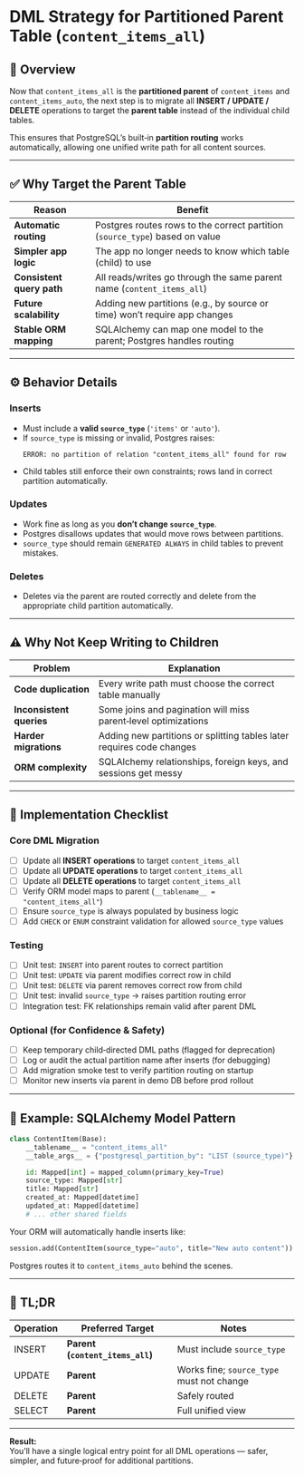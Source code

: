 # DML Strategy for Partitioned Parent Table (`content_items_all`)

## 🧩 Overview

Now that `content_items_all` is the **partitioned parent** of `content_items` and `content_items_auto`, the next step is
to migrate all **INSERT / UPDATE / DELETE** operations to target the **parent table** instead of the individual child tables.

This ensures that PostgreSQL’s built‑in **partition routing** works automatically, allowing one unified write path for
all content sources.

---

## ✅ Why Target the Parent Table

| Reason | Benefit |
|--------|----------|
| **Automatic routing** | Postgres routes rows to the correct partition (`source_type`) based on value |
| **Simpler app logic** | The app no longer needs to know which table (child) to use |
| **Consistent query path** | All reads/writes go through the same parent name (`content_items_all`) |
| **Future scalability** | Adding new partitions (e.g., by source or time) won’t require app changes |
| **Stable ORM mapping** | SQLAlchemy can map one model to the parent; Postgres handles routing |

---

## ⚙️ Behavior Details

### Inserts
- Must include a **valid `source_type`** (`'items'` or `'auto'`).
- If `source_type` is missing or invalid, Postgres raises:
  ```
  ERROR: no partition of relation "content_items_all" found for row
  ```
- Child tables still enforce their own constraints; rows land in correct partition automatically.

### Updates
- Work fine as long as you **don’t change `source_type`**.
- Postgres disallows updates that would move rows between partitions.
- `source_type` should remain `GENERATED ALWAYS` in child tables to prevent mistakes.

### Deletes
- Deletes via the parent are routed correctly and delete from the appropriate child partition automatically.

---

## ⚠️ Why Not Keep Writing to Children

| Problem | Explanation |
|----------|--------------|
| **Code duplication** | Every write path must choose the correct table manually |
| **Inconsistent queries** | Some joins and pagination will miss parent‑level optimizations |
| **Harder migrations** | Adding new partitions or splitting tables later requires code changes |
| **ORM complexity** | SQLAlchemy relationships, foreign keys, and sessions get messy |

---

## 🔨 Implementation Checklist

### Core DML Migration
- [ ] Update all **INSERT operations** to target `content_items_all`
- [ ] Update all **UPDATE operations** to target `content_items_all`
- [ ] Update all **DELETE operations** to target `content_items_all`
- [ ] Verify ORM model maps to parent (`__tablename__ = "content_items_all"`)
- [ ] Ensure `source_type` is always populated by business logic
- [ ] Add `CHECK` or `ENUM` constraint validation for allowed `source_type` values

### Testing
- [ ] Unit test: `INSERT` into parent routes to correct partition
- [ ] Unit test: `UPDATE` via parent modifies correct row in child
- [ ] Unit test: `DELETE` via parent removes correct row from child
- [ ] Unit test: invalid `source_type` → raises partition routing error
- [ ] Integration test: FK relationships remain valid after parent DML

### Optional (for Confidence & Safety)
- [ ] Keep temporary child‑directed DML paths (flagged for deprecation)
- [ ] Log or audit the actual partition name after inserts (for debugging)
- [ ] Add migration smoke test to verify partition routing on startup
- [ ] Monitor new inserts via parent in demo DB before prod rollout

---

## 🧠 Example: SQLAlchemy Model Pattern

```python
class ContentItem(Base):
    __tablename__ = "content_items_all"
    __table_args__ = {"postgresql_partition_by": "LIST (source_type)"}

    id: Mapped[int] = mapped_column(primary_key=True)
    source_type: Mapped[str]
    title: Mapped[str]
    created_at: Mapped[datetime]
    updated_at: Mapped[datetime]
    # ... other shared fields
```

Your ORM will automatically handle inserts like:
```python
session.add(ContentItem(source_type="auto", title="New auto content"))
```

Postgres routes it to `content_items_auto` behind the scenes.

---

## 🧭 TL;DR

| Operation | Preferred Target | Notes |
|------------|------------------|-------|
| INSERT | **Parent (`content_items_all`)** | Must include `source_type` |
| UPDATE | **Parent** | Works fine; `source_type` must not change |
| DELETE | **Parent** | Safely routed |
| SELECT | **Parent** | Full unified view |

---

**Result:**  
You’ll have a single logical entry point for all DML operations — safer, simpler, and future‑proof for additional partitions.
